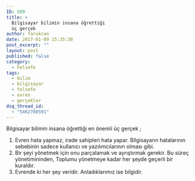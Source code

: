 ```yaml
---
ID: 589
title: >
  Bilgisayar bilimin insana öğrettiği
  üç gerçek
author: farukcan
date: 2017-01-09 15:35:30
post_excerpt: ""
layout: post
published: false
category:
  - Felsefe
tags:
  - bilim
  - bilgisayar
  - felsefe
  - evren
  - gerçekler
dsq_thread_id:
  - "5462708591"
---
```

Bilgisayar bilimin insana öğrettiği en önemli üç gerçek ;
<ol>
	<li>Evren hata yapmaz, irade sahipleri hata yapar. Bilgisayarın hatalarının sebebinin sadece kullanıcı ve yazılımcılarının olması gibi.</li>
	<li>Bir şeyi yönetmek için onu parçalamak ve ayrıştırmak gerekir. Bu süreç yönetimininden, Toplumu yönetmeye kadar her şeyde geçerli bir kuraldır.</li>
	<li>Evrende ki her şey veridir. Anladıklarımız ise bilgidir.</li>
</ol>
